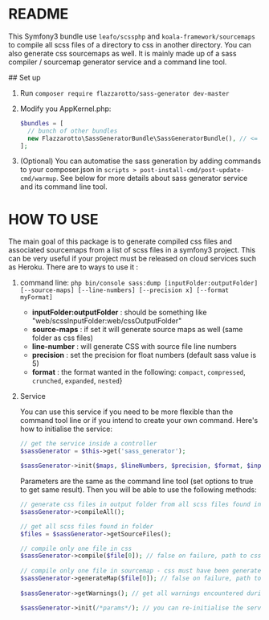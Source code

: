 README
======

This Symfony3 bundle use `leafo/scssphp` and `koala-framework/sourcemaps` to compile all scss files of a directory to
css in another directory. You can also generate css sourcemaps as well. It is mainly made up of a sass compiler / 
sourcemap generator service and a command line tool.
 
## Set up

1. Run `composer require flazzarotto/sass-generator dev-master`

2. Modify you AppKernel.php:

   ```php
   $bundles = [
     // bunch of other bundles
     new Flazzarotto\SassGeneratorBundle\SassGeneratorBundle(), // <= add this line
   ];
   ```

3. (Optional) You can automatise the sass generation by adding commands to your composer.json
in `scripts > post-install-cmd/post-update-cmd/warmup`. See below for more details about sass generator service and
its command line tool. 

HOW TO USE
==========
The main goal of this package is to generate compiled css files and associated sourcemaps from a list of scss files
in a symfony3 project. This can be very useful if your project must be released on cloud services such as Heroku.
There are to ways to use it :

1. command line: `php bin/console sass:dump [inputFolder:outputFolder] [--source-maps] [--line-numbers]
                    [--precision x] [--format myFormat]`
   
   * **inputFolder:outputFolder** : should be something like "web/scssInputFolder:web/cssOutputFolder"
   * **source-maps** : if set it will generate source maps as well (same folder as css files)
   * **line-number** : will generate CSS with source file line numbers
   * **precision** : set the precision for float numbers (default sass value is 5)
   * **format** : the format wanted in the following: `compact`, `compressed`, `crunched`, `expanded`, `nested`}

2. Service 

   You can use this service if you need to be more flexible than the command tool line or if you intend to create your
   own command. Here's how to initialise the service:
   
   ```php
   // get the service inside a controller
   $sassGenerator = $this->get('sass_generator');
   
   $sassGenerator->init($maps, $lineNumbers, $precision, $format, $input->getArgument('io'));
   ```
   
   Parameters are the same as the command line tool (set options to true to get same result). Then you will be able to
   use the following methods:
   
   ```php
   // generate css files in output folder from all scss files found in input folder.
   $sassGenerator->compileAll();
   
   // get all scss files found in folder
   $files = $sassGenerator->getSourceFiles();
   
   // compile only one file in css
   $sassGenerator->compile($file[0]); // false on failure, path to css file on success
  
   // compile only one file in sourcemap - css must have been generated before 
   $sassGenerator->generateMap($file[0]); // false on failure, path to sourcemap file on success
  
   $sassGenerator->getWarnings(); // get all warnings encountered during compilation or sourcemap generation
   
   $sassGenerator->init(/*params*/); // you can re-initialise the service at any time to compile another scss folder
   ```